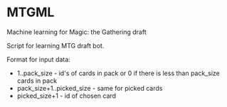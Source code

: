 # MTGML
Machine learning for Magic: the Gathering draft

Script for learning MTG draft bot.

Format for input data:
  * 1..pack_size - id's of cards in pack or 0 if there is less than pack_size cards in pack
  * pack_size+1..picked_size - same for picked cards
  * picked_size+1 - id of chosen card
  
